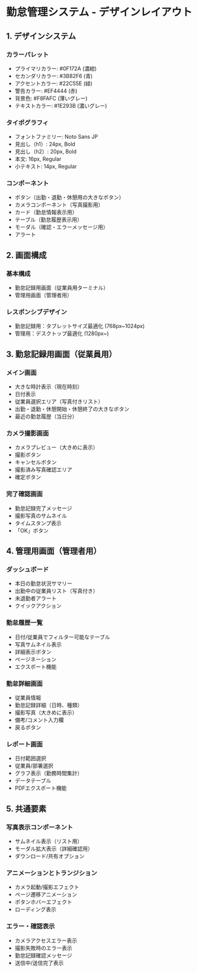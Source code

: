 # 勤怠管理システム - デザインレイアウト

## 1. デザインシステム
### カラーパレット
- プライマリカラー: #0F172A (濃紺)
- セカンダリカラー: #3B82F6 (青)
- アクセントカラー: #22C55E (緑)
- 警告カラー: #EF4444 (赤)
- 背景色: #F8FAFC (薄いグレー)
- テキストカラー: #1E293B (濃いグレー)

### タイポグラフィ
- フォントファミリー: Noto Sans JP
- 見出し（h1）: 24px, Bold
- 見出し（h2）: 20px, Bold
- 本文: 16px, Regular
- 小テキスト: 14px, Regular

### コンポーネント
- ボタン（出勤・退勤・休憩用の大きなボタン）
- カメラコンポーネント（写真撮影用）
- カード（勤怠情報表示用）
- テーブル（勤怠履歴表示用）
- モーダル（確認・エラーメッセージ用）
- アラート

## 2. 画面構成
### 基本構成
- 勤怠記録用画面（従業員用ターミナル）
- 管理用画面（管理者用）

### レスポンシブデザイン
- 勤怠記録用：タブレットサイズ最適化 (768px~1024px)
- 管理用：デスクトップ最適化 (1280px~)

## 3. 勤怠記録用画面（従業員用）
### メイン画面
- 大きな時計表示（現在時刻）
- 日付表示
- 従業員選択エリア（写真付きリスト）
- 出勤・退勤・休憩開始・休憩終了の大きなボタン
- 最近の勤怠履歴（当日分）

### カメラ撮影画面
- カメラプレビュー（大きめに表示）
- 撮影ボタン
- キャンセルボタン
- 撮影済み写真確認エリア
- 確定ボタン

### 完了確認画面
- 勤怠記録完了メッセージ
- 撮影写真のサムネイル
- タイムスタンプ表示
- 「OK」ボタン

## 4. 管理用画面（管理者用）
### ダッシュボード
- 本日の勤怠状況サマリー
- 出勤中の従業員リスト（写真付き）
- 未退勤者アラート
- クイックアクション

### 勤怠履歴一覧
- 日付/従業員でフィルター可能なテーブル
- 写真サムネイル表示
- 詳細表示ボタン
- ページネーション
- エクスポート機能

### 勤怠詳細画面
- 従業員情報
- 勤怠記録詳細（日時、種類）
- 撮影写真（大きめに表示）
- 備考/コメント入力欄
- 戻るボタン

### レポート画面
- 日付範囲選択
- 従業員/部署選択
- グラフ表示（勤務時間集計）
- データテーブル
- PDFエクスポート機能

## 5. 共通要素
### 写真表示コンポーネント
- サムネイル表示（リスト用）
- モーダル拡大表示（詳細確認用）
- ダウンロード/共有オプション

### アニメーションとトランジション
- カメラ起動/撮影エフェクト
- ページ遷移アニメーション
- ボタンホバーエフェクト
- ローディング表示

### エラー・確認表示
- カメラアクセスエラー表示
- 撮影失敗時のエラー表示
- 勤怠記録確認メッセージ
- 送信中/送信完了表示 